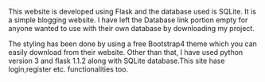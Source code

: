This website is developed using Flask and the database used is SQLite. It is a simple blogging website. I have left the Database link portion empty for anyone wanted to use with their own database by downloading my project. 

The styling has been done by using a free Bootstrap4 theme which you can easily download from their website. Other than that, I have used python version 3 and flask 1.1.2 along with SQLite database.This site hase login,register etc. functionalities too.